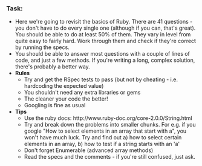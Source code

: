 <h3>Task:</h3>

<ul>
	<li>Here we're going to revisit the basics of Ruby. There are 41 questions - you don't have to do every single one (although if you can, that's great). You should be able to do at least 50% of them. They vary in level from quite easy to fairly hard. Work through them and check if they're correct by running the specs.</li>
	<li>You should be able to answer most questions with a couple of lines of code, and just a few methods. If you're writing a long, complex solution, there's probably a better way.</li>
	<li><strong>Rules</strong>
		<ul>
			<li>Try and get the RSpec tests to pass (but not by cheating - i.e. hardcoding the expected value)</li>
			<li>You shouldn't need any extra libraries or gems</li>
			<li>The cleaner your code the better!</li>
			<li>Googling is fine as usual</li>
		</ul>
	</li>
	<li><strong>Tips</strong>
		<ul>
			<li>Use the ruby docs: http://www.ruby-doc.org/core-2.0.0/String.html</li>
			<li>Try and break down the problems into smaller chunks. For e.g. if you google "How to select elements in an array that start with a", you won't have much luck. Try and find out a) how to select certain elements in an array, b) how to test if a string starts with an 'a'</li>
			<li>Don't forget Enumerable (advanced array methods)</li>
			<li>Read the specs and the comments - if you're still confused, just ask.</li>
		</ul>
	</li>
</ul>
